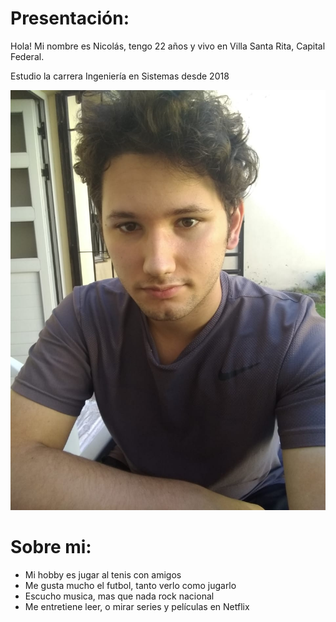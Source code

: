 # Presentación:

Hola! Mi nombre es Nicolás, tengo 22 años y vivo en Villa Santa Rita, Capital Federal.

Estudio la carrera Ingeniería en Sistemas desde 2018

![Imagen](imgpp.jpeg)

# Sobre mi:

- Mi hobby es jugar al tenis con amigos
- Me gusta mucho el futbol, tanto verlo como jugarlo
- Escucho musica, mas que nada rock nacional
- Me entretiene leer, o mirar series y películas en Netflix
